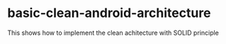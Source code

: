 # basic-clean-android-architecture
This shows how to implement the clean achitecture with SOLID principle
